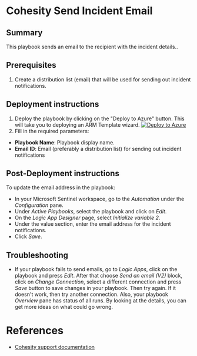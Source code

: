 # Cohesity Send Incident Email
## Summary
This playbook sends an email to the recipient with the incident details..

## Prerequisites
1. Create a distribution list (email) that will be used for sending out incident notifications.

## Deployment instructions
1. Deploy the playbook by clicking on the "Deploy to Azure" button. This will take you to deploying an ARM Template wizard.
[![Deploy to Azure](https://aka.ms/deploytoazurebutton)](https://portal.azure.com/#create/Microsoft.Template/uri/https%3A%2F%2Fraw.githubusercontent.com%2Fcohesity%2FAzure-Sentinel%2FCohesitySecurity.internal%2FSolutions%2FCohesitySecurity%2FPlaybooks%2FCohesity_Send_Incident_Email%2Fazuredeploy.json)
2. Fill in the required parameters:
* __Playbook Name__: Playbook display name.
* __Email ID__: Email (preferably a distribution list) for sending out incident notifications

## Post-Deployment instructions
To update the email address in the playbook:
* In your Microsoft Sentinel workspace, go to the _Automation_ under the _Configuration_ pane.
* Under _Active Playbooks_, select the playbook and click on _Edit_.
* On the _Logic App Designer_ page, select _Initialize variable 2_.
* Under the value section, enter the email address for the incident notifications.
* Click _Save_.

## Troubleshooting
* If your playbook fails to send emails, go to _Logic Apps_, click on the playbook and press _Edit_. After that choose _Send an email (V2)_ block, click on _Change Connection_, select a different connection and press _Save_ button to save changes in your playbook. Then try again. If it doesn't work, then try another connection. Also, your playbook _Overview_ pane has status of all runs. By looking at the details, you can get more ideas on what could go wrong. 

#  References
 - [Cohesity support documentation](https://docs.cohesity.com/ui/login?redirectPath=%2FHomePage%2FContent%2FTechGuides%2FTechnicalGuides.htm)
